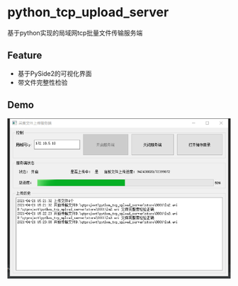 # python_tcp_upload_server
基于python实现的局域网tcp批量文件传输服务端

## Feature
- 基于PySide2的可视化界面
- 带文件完整性检验

## Demo
<img src="./sc.png" />